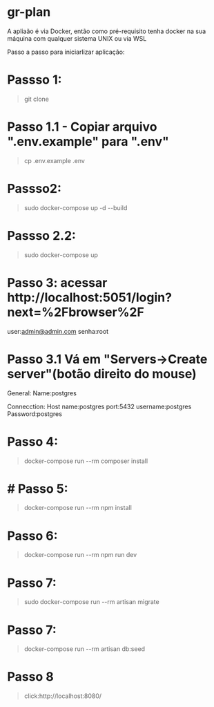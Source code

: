 # gr-plan

A apliaão é via Docker, então como pré-requisito tenha docker na sua máquina com qualquer sistema UNIX ou via WSL

Passo a passo para iniciarlizar aplicação:

# Passso 1:
> git clone

# Passo 1.1 - Copiar arquivo ".env.example" para ".env"
> cp .env.example .env

# Passso2:
> sudo docker-compose up -d --build
# Passso 2.2:
> sudo docker-compose up

# Passo 3: acessar http://localhost:5051/login?next=%2Fbrowser%2F

user:admin@admin.com
senha:root

# Passo 3.1 Vá em "Servers->Create server"(botão direito do mouse) 
General:
Name:postgres

Connecction:
Host name:postgres
port:5432
username:postgres 
Password:postgres 


# Passo 4: 
> docker-compose run --rm composer install
# # Passo 5: 
>  docker-compose run --rm npm install
# Passo 6: 
>  docker-compose run --rm npm run dev
# Passo 7: 
> sudo docker-compose run --rm artisan migrate

# Passo 7:
> docker-compose run --rm artisan db:seed

# Passo 8 
> click:http://localhost:8080/